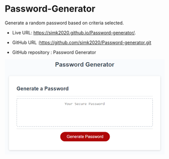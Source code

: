 # Password-Generator


Generate a random password based on criteria selected.

* Live URL: https://simk2020.github.io/Password-generator/.

* GitHub URL :https://github.com/simk2020/Password-generator.git 

* GitHub repository : Password Generator

![demonstration](demo.png)